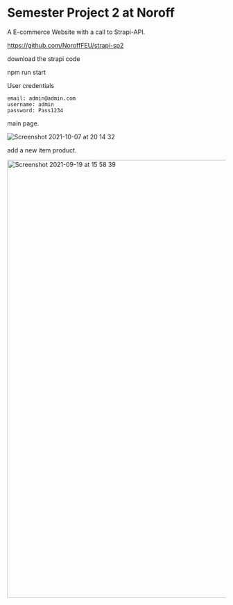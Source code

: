 # Semester Project 2 at Noroff

A E-commerce Website with a call to Strapi-API.

https://github.com/NoroffFEU/strapi-sp2

download the strapi code  

npm run start

User credentials

    email: admin@admin.com
    username: admin
    password: Pass1234
    

    

main page.

![Screenshot 2021-10-07 at 20 14 32](https://user-images.githubusercontent.com/61804928/136440463-7b7392c3-8c9f-4af6-b7cc-0bc0039b8910.png)







add a new item product.
 
 
  
<img width="1011" alt="Screenshot 2021-09-19 at 15 58 39" src="https://user-images.githubusercontent.com/61804928/136439376-4549cf13-243a-44e8-84e7-c1b29c138ce6.png">
